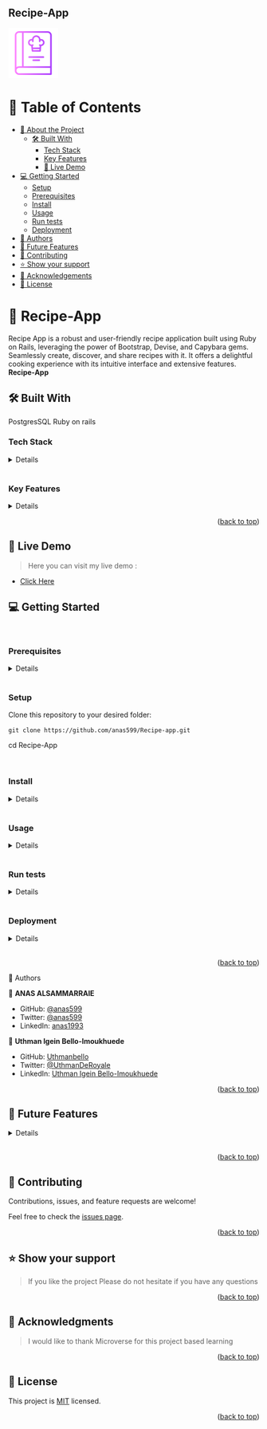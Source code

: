 <h2>Recipe-App</h2>
<img src="app/assets/images/cook-book.png" alt="Icon" width="100px" height="100px" />
<br>

# 📗 Table of Contents

- [📖 About the Project](#about-project)
  - [🛠 Built With](#built-with)
    - [Tech Stack](#tech-stack)
    - [Key Features](#key-features)
    - [🚀 Live Demo ](#-live-demo-)
- [💻 Getting Started](#getting-started)
  - [Setup](#setup)
  - [Prerequisites](#prerequisites)
  - [Install](#install)
  - [Usage](#usage)
  - [Run tests](#run-tests)
  - [Deployment](#triangular_flag_on_post-deployment)
- [👥 Authors](#authors)
- [🔭 Future Features](#future-features)
- [🤝 Contributing](#contributing)
- [⭐️ Show your support](#support)
- [🙏 Acknowledgements](#acknowledgements)
- [📝 License](#license)

# 📖 Recipe-App <a name="about-project"></a>

Recipe App is a robust and user-friendly recipe application built using Ruby on Rails, leveraging the power of Bootstrap, Devise, and Capybara gems. Seamlessly create, discover, and share recipes with it. It offers a delightful cooking experience with its intuitive interface and extensive features.
**Recipe-App**

## 🛠 Built With <a name="built-with"></a>

PostgresSQL
Ruby on rails

### Tech Stack <a name="tech-stack"></a>

<details>
  <ul>
    <li><a href="https://www.ruby-lang.org/en/">Ruby</a></li>
    <li><a href="https://rubyonrails.org/">Ruby on rails</a></li>
    <li><a href="https://www.postgresql.org/">PSQL</a></li>
  </ul>
</details>
<br>

### Key Features <a name="key-features"></a>

<details>
  <ul>
    <li>Add Foods with its value and measure unit</li>
    <li>Add Recipes with its cooking time and prep time</li>
    <li>If recipe is made public by that user than it shows under public recipes page</li>
  </ul>
</details>

<p align="right">(<a href="#readme-top">back to top</a>)</p>

## 🚀 Live Demo <a name="live-demo"></a>

> Here you can visit my live demo :

- [Click Here](https://mysite-uoec.onrender.com/)

## 💻 Getting Started <a name="getting-started"></a>

<br>

### Prerequisites

<details>
<p>In order to run this project you need:</p>
  <ul>
    <li>Ruby installed</li>
    <li>Add Recipes with its cooking time and prep time</li>
    <li>rbenv installed</li>
  </ul>
</details>
<br>

### Setup

Clone this repository to your desired folder:

    git clone https://github.com/anas599/Recipe-app.git

cd Recipe-App

  <br>

### Install

<details>
<p>Install this project with:</p>
  <ul>
    <li>  cd Recipe-app</li>
    <li>  run rails server</li>
  </ul>
</details>
<br>

### Usage

<details>
<p>To run the project, execute the following command:</p>
  <ul>
    <li>  cd Recipe-app</li>
    <li>  run rails server</li>
  </ul>
</details>
<br>

### Run tests

<details>
<p>To run tests, run the following command:</p>
  <ul>
    <li>rspec</li>
  </ul>
</details>
<br>

### Deployment

<details>
<p>You can deploy this project using:</p>
  <ul>
    <li>Heroku</li>
  </ul>
</details>
<br>

<p align="right">(<a href="#readme-top">back to top</a>)</p>👥 Authors <a name="authors"></a>

👤 **ANAS ALSAMMARRAIE**

- GitHub: [@anas599](https://github.com/anas599)
- Twitter: [@anas599](https://twitter.com/anas599)
- LinkedIn: [anas1993](https://linkedin.com/in/anas1993)

👤 **Uthman Igein Bello-Imoukhuede**

- GitHub: [Uthmanbello](https://github.com/Uthmanbello)
- Twitter: [@UthmanDeRoyale](https://twitter.com/UthmanDeRoyale)
- LinkedIn: [Uthman Igein Bello-Imoukhuede](https://www.linkedin.com/in/uthmanbelloimoukhuede)

<p align="right">(<a href="#readme-top">back to top</a>)</p>

## 🔭 Future Features <a name="future-features"></a>

<details>
  <ul>
    <li>Add videos for new data</li>
    <li>Add images of food</li>
    <li>Update  style</li>
  </ul>
</details>
<br>

<p align="right">(<a href="#readme-top">back to top</a>)</p>

## 🤝 Contributing <a name="contributing"></a>

Contributions, issues, and feature requests are welcome!

Feel free to check the [issues page](https://github.com/anas599/Recipe-app.git/issues/).

<p align="right">(<a href="#readme-top">back to top</a>)</p>

## ⭐️ Show your support <a name="support"></a>

> If you like the project Please do not hesitate if you have any questions

<p align="right">(<a href="#readme-top">back to top</a>)</p>

## 🙏 Acknowledgments <a name="acknowledgements"></a>

> I would like to thank Microverse for this project based learning

<p align="right">(<a href="#readme-top">back to top</a>)</p>

## 📝 License <a name="license"></a>

This project is [MIT](https://github.com/anas599/Recipe-app/blob/dev/LICENSE) licensed.

<p align="right">(<a href="#readme-top">back to top</a>)</p>
